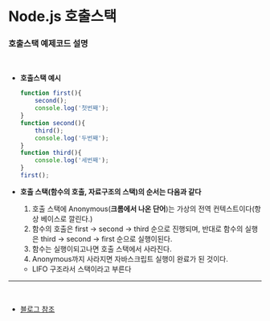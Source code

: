 # Node.js 호출스택

### 호출스택 예제코드 설명 

</br>

- **호출스택 예시**

    ```jsx
    function first(){
        second();
        console.log('첫번째');
    }
    function second(){
        third();
        console.log('두번째');
    }
    function third(){
        console.log('세번째');
    }
    first();
    ```



- **호출 스택(함수의 호출, 자료구조의 스택)의 순서는 다음과 같다**
    1. 호출 스택에 Anonymous(**크롬에서 나온 단어**)는 가상의 전역 컨텍스트이다(항상 베이스로 깔린다.)
    2. 함수의 호출은 first → second → third 순으로 진행되며, 반대로 함수의 실행은 third → second → first 순으로 실행이된다.
    3. 함수는 실행이되고나면 호출 스택에서 사라진다.  
    4. Anonymous까지 사라지면 자바스크립트 실행이 완료가 된 것이다.
    - LIFO 구조라서 스택이라고 부른다

---

</br>

- [블로그 참조](https://develop-hsw9058.tistory.com/)